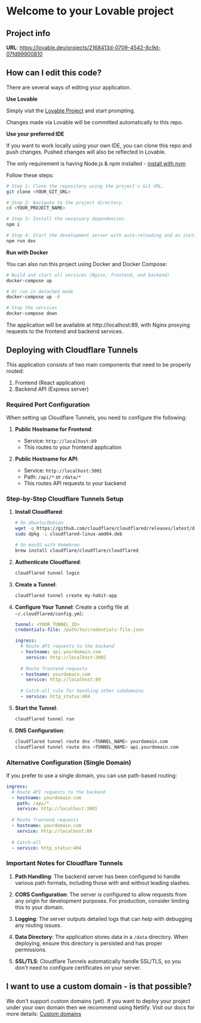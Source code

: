 
# Welcome to your Lovable project

## Project info

**URL**: https://lovable.dev/projects/2168413d-0709-4542-8c9d-07fd99900810

## How can I edit this code?

There are several ways of editing your application.

**Use Lovable**

Simply visit the [Lovable Project](https://lovable.dev/projects/2168413d-0709-4542-8c9d-07fd99900810) and start prompting.

Changes made via Lovable will be committed automatically to this repo.

**Use your preferred IDE**

If you want to work locally using your own IDE, you can clone this repo and push changes. Pushed changes will also be reflected in Lovable.

The only requirement is having Node.js & npm installed - [install with nvm](https://github.com/nvm-sh/nvm#installing-and-updating)

Follow these steps:

```sh
# Step 1: Clone the repository using the project's Git URL.
git clone <YOUR_GIT_URL>

# Step 2: Navigate to the project directory.
cd <YOUR_PROJECT_NAME>

# Step 3: Install the necessary dependencies.
npm i

# Step 4: Start the development server with auto-reloading and an instant preview.
npm run dev
```

**Run with Docker**

You can also run this project using Docker and Docker Compose:

```sh
# Build and start all services (Nginx, frontend, and backend)
docker-compose up

# Or run in detached mode
docker-compose up -d

# Stop the services
docker-compose down
```

The application will be available at http://localhost:89, with Nginx proxying requests to the frontend and backend services.

## Deploying with Cloudflare Tunnels

This application consists of two main components that need to be properly routed:
1. Frontend (React application)
2. Backend API (Express server)

### Required Port Configuration

When setting up Cloudflare Tunnels, you need to configure the following:

1. **Public Hostname for Frontend**:
   - Service: `http://localhost:89`
   - This routes to your frontend application

2. **Public Hostname for API**:
   - Service: `http://localhost:3001`
   - Path: `/api/*` or `/data/*`
   - This routes API requests to your backend

### Step-by-Step Cloudflare Tunnels Setup

1. **Install Cloudflared**:
   ```bash
   # On Ubuntu/Debian
   wget -q https://github.com/cloudflare/cloudflared/releases/latest/download/cloudflared-linux-amd64.deb
   sudo dpkg -i cloudflared-linux-amd64.deb
   
   # On macOS with Homebrew
   brew install cloudflare/cloudflare/cloudflared
   ```

2. **Authenticate Cloudflared**:
   ```bash
   cloudflared tunnel login
   ```

3. **Create a Tunnel**:
   ```bash
   cloudflared tunnel create my-habit-app
   ```

4. **Configure Your Tunnel**:
   Create a config file at `~/.cloudflared/config.yml`:
   ```yaml
   tunnel: <YOUR_TUNNEL_ID>
   credentials-file: /path/to/credentials-file.json
   
   ingress:
     # Route API requests to the backend
     - hostname: api.yourdomain.com
       service: http://localhost:3001
     
     # Route frontend requests
     - hostname: yourdomain.com
       service: http://localhost:89
     
     # Catch-all rule for handling other subdomains
     - service: http_status:404
   ```

5. **Start the Tunnel**:
   ```bash
   cloudflared tunnel run
   ```

6. **DNS Configuration**:
   ```bash
   cloudflared tunnel route dns <TUNNEL_NAME> yourdomain.com
   cloudflared tunnel route dns <TUNNEL_NAME> api.yourdomain.com
   ```

### Alternative Configuration (Single Domain)

If you prefer to use a single domain, you can use path-based routing:

```yaml
ingress:
  # Route API requests to the backend
  - hostname: yourdomain.com
    path: /api/*
    service: http://localhost:3001
  
  # Route frontend requests
  - hostname: yourdomain.com
    service: http://localhost:89
  
  # Catch-all
  - service: http_status:404
```

### Important Notes for Cloudflare Tunnels

1. **Path Handling**: The backend server has been configured to handle various path formats, including those with and without leading slashes.

2. **CORS Configuration**: The server is configured to allow requests from any origin for development purposes. For production, consider limiting this to your domain.

3. **Logging**: The server outputs detailed logs that can help with debugging any routing issues.

4. **Data Directory**: The application stores data in a `/data` directory. When deploying, ensure this directory is persisted and has proper permissions.

5. **SSL/TLS**: Cloudflare Tunnels automatically handle SSL/TLS, so you don't need to configure certificates on your server.

## I want to use a custom domain - is that possible?

We don't support custom domains (yet). If you want to deploy your project under your own domain then we recommend using Netlify. Visit our docs for more details: [Custom domains](https://docs.lovable.dev/tips-tricks/custom-domain/)
